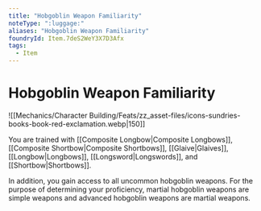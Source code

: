 ```yaml
---
title: "Hobgoblin Weapon Familiarity"
noteType: ":luggage:"
aliases: "Hobgoblin Weapon Familiarity"
foundryId: Item.7deS2WeY3X7D3Afx
tags:
  - Item
---
```


# Hobgoblin Weapon Familiarity
![[Mechanics/Character Building/Feats/zz_asset-files/icons-sundries-books-book-red-exclamation.webp|150]]

You are trained with [[Composite Longbow|Composite Longbows]], [[Composite Shortbow|Composite Shortbows]], [[Glaive|Glaives]], [[Longbow|Longbows]], [[Longsword|Longswords]], and [[Shortbow|Shortbows]].

In addition, you gain access to all uncommon hobgoblin weapons. For the purpose of determining your proficiency, martial hobgoblin weapons are simple weapons and advanced hobgoblin weapons are martial weapons.
